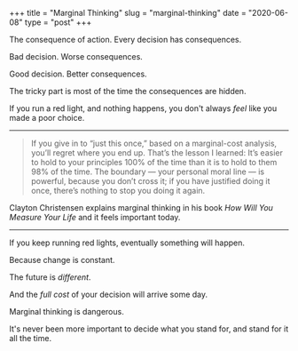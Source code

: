 +++
title = "Marginal Thinking"
slug = "marginal-thinking"
date = "2020-06-08"
type = "post"
+++ 


The consequence of action. Every decision has consequences. 

Bad decision. Worse consequences. 

Good decision. Better consequences. 

The tricky part is most of the time the consequences are hidden. 

If you run a red light, and nothing happens, you don't always *feel* like you made a poor choice.

* * * 

> If you give in to “just this once,” based on a marginal-cost analysis, you’ll regret where you end up. That’s the lesson I learned: It’s easier to hold to your principles 100% of the time than it is to hold to them 98% of the time. The boundary — your personal moral line — is powerful, because you don’t cross it; if you have justified doing it once, there’s nothing to stop you doing it again.

Clayton Christensen explains marginal thinking in his book *How Will You Measure Your Life* and it feels important today. 

* * * 

If you keep running red lights, eventually something will happen. 

Because change is constant. 

The future is *different*. 

And the *full cost* of your decision will arrive some day.  

Marginal thinking is dangerous.

It's never been more important to decide what you stand for, and stand for it all the time. 
